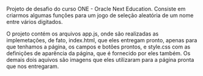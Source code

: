 Projeto de desafio do curso ONE - Oracle Next Education.
Consiste em criarmos algumas funções para um jogo de seleção aleatória de um nome entre vários digitados.

O projeto contém os arquivos app.js, onde são realizadas as implemetações, de fato, index.html, que eles entregam pronto, apenas para que tenhamos a página, os campos e botões prontos, e style.css com as definições de aparência da página, que é fornecido por eles também. Os demais dois aquivos são imagens que eles utilizaram para a página pronta que nos entregaram.

